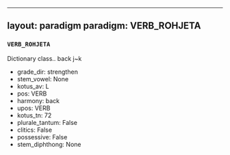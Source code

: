 
---
layout: paradigm
paradigm: VERB_ROHJETA
---
### ` VERB_ROHJETA `

Dictionary class.. back j~k
* grade_dir: strengthen
* stem_vowel: None
* kotus_av: L
* pos: VERB
* harmony: back
* upos: VERB
* kotus_tn: 72
* plurale_tantum: False
* clitics: False
* possessive: False
* stem_diphthong: None
